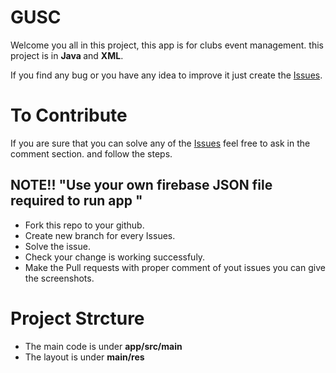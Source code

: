 # GUSC

Welcome you all in this project, this app is for clubs event management. 
this project is in <b> Java </b> and <b>XML</b>.

If you find any bug or you have any idea to improve it just create the 
[Issues](https://github.com/technojam/GUSC/issues/new).

# To Contribute

If you are sure that you can solve any of the [Issues](https://github.com/technojam/GUSC/issues) feel free to ask in the comment section. and follow the steps.

## NOTE!! "Use your own firebase JSON file required to run app "

* Fork this repo to your github.
* Create new branch for every Issues.
* Solve the issue.
* Check your change is working successfuly.
* Make the Pull requests with proper comment of yout issues you can give the screenshots.


# Project Strcture

* The main code is under <b>app/src/main</b>
* The layout is under <b>main/res</b>
